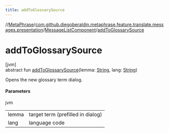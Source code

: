 ```yaml
---
title: addToGlossarySource
---
```

//[MetaPhrase](../../../index.html)/[com.github.diegoberaldin.metaphrase.feature.translate.messages.presentation](../index.html)/[MessageListComponent](index.html)/[addToGlossarySource](add-to-glossary-source.html)



# addToGlossarySource



[jvm]\
abstract fun [addToGlossarySource](add-to-glossary-source.html)(lemma: [String](https://kotlinlang.org/api/latest/jvm/stdlib/kotlin/-string/index.html), lang: [String](https://kotlinlang.org/api/latest/jvm/stdlib/kotlin/-string/index.html))



Opens the new glossary term dialog.



#### Parameters


jvm

| | |
|---|---|
| lemma | target term (prefilled in dialog) |
| lang | language code |




